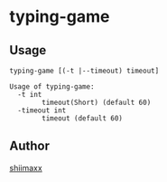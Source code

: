 # typing-game

## Usage

```
typing-game [(-t |--timeout) timeout]
```

```
Usage of typing-game:
  -t int
        timeout(Short) (default 60)
  -timeout int
        timeout (default 60)
```

## Author

[shiimaxx](https://github.com/shiimaxx)